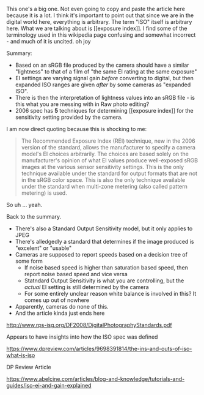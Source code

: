 This one's a big one. Not even going to copy and paste the article here because it is a lot. I think it's important to point out that since we are in the digital world here, everything is arbitrary. The term "ISO" itself is arbitrary here. What we are talking about is [[exposure index]]. I find some of the terminology used in this wikipedia page confusing and somewhat incorrect - and much of it is uncited. oh joy

Summary:
- Based on an sRGB file produced by the camera should have a similar "lightness" to that of a film of "the same EI rating at the same exposure"
- EI settings are varying signal gain *before* converting to digital, but then expanded ISO ranges are given *after* by some cameras as "expanded ISO".
- There is then the interpretation of lightness values into an sRGB file - is this what you are messing with in Raw photo editing?
- 2006 spec has **5** techniques for determining [[exposure index]] for the sensitivity setting provided by the camera.

I am now direct quoting because this is shocking to me:

> The Recommended Exposure Index (REI) technique, new in the 2006 version of the standard, allows the manufacturer to specify a camera model's EI choices arbitrarily. The choices are based solely on the manufacturer's opinion of what EI values produce well-exposed sRGB images at the various sensor sensitivity settings. This is the only technique available under the standard for output formats that are not in the sRGB color space. This is also the only technique available under the standard when multi-zone metering (also called pattern metering) is used.

So uh ... yeah.

Back to the summary.

- There's also a Standard Output Sensitivity model, but it only applies to JPEG
- There's alledgedly a standard that determines if the image produced is "excelent" or "usable" 
- Cameras are supposed to report speeds based on a decision tree of some form
	- If noise based speed is higher than saturation based speed, then report noise based speed and vice versa
	- Statndard Output Sensitivity is what you are controlling, but the *actual* EI setting is still determined by the camera
	- For some entirely unclear reason white balance is involved in this? It comes up out of nowhere
- Apparently, cameras do none of this.
- And the article kinda just ends here

http://www.rps-isg.org/DF2008/DigitalPhotographyStandards.pdf

Appears to have insights into how the ISO spec was defined

https://www.dpreview.com/articles/9698391814/the-ins-and-outs-of-iso-what-is-iso

DP Review Article 

https://www.abelcine.com/articles/blog-and-knowledge/tutorials-and-guides/iso-ei-and-gain-explained
